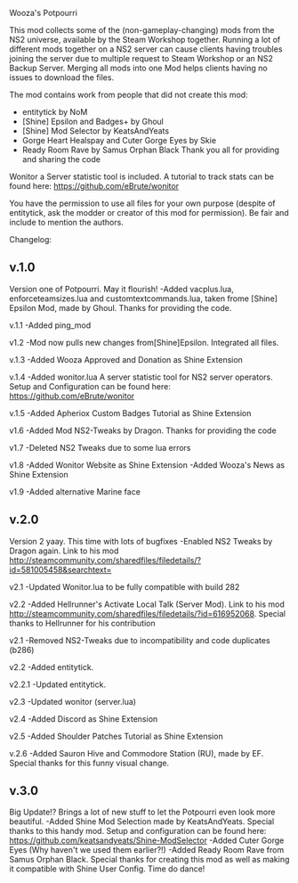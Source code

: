 Wooza's Potpourri

This mod collects some of the (non-gameplay-changing) mods from the NS2 universe, available by the Steam Workshop together. 
Running a lot of different mods together on a NS2 server can cause clients having troubles joining the server due to multiple request to Steam Workshop or an NS2 Backup Server.
Merging all mods into one Mod helps clients having no issues to download the files.

The mod contains work from people that did not create this mod: 
- entitytick by NoM
- [Shine] Epsilon and Badges+ by Ghoul
- [Shine] Mod Selector by KeatsAndYeats
- Gorge Heart Healspay and Cuter Gorge Eyes by Skie
- Ready Room Rave by Samus Orphan Black
Thank you all for providing and sharing the code

Wonitor a Server statistic tool is included. A tutorial to track stats can be found here: https://github.com/eBrute/wonitor

You have the permission to use all files for your own purpose (despite of entitytick, ask the modder or creator of this mod for permission). 
Be fair and include to mention the authors.

Changelog:

v.1.0
---------------------------------------------------
Version one of Potpourri. May it flourish!
-Added vacplus.lua, enforceteamsizes.lua and customtextcommands.lua, taken frome [Shine] Epsilon Mod, made by Ghoul. Thanks for providing the code.

v.1.1
-Added ping_mod 

v1.2
-Mod now pulls new changes from[Shine]Epsilon. Integrated all files.

v.1.3
-Added Wooza Approved and Donation as Shine Extension

v.1.4
-Added wonitor.lua
A server statistic tool for NS2 server operators. Setup and Configuration can be found here: https://github.com/eBrute/wonitor

v.1.5
-Added Apheriox Custom Badges Tutorial as Shine Extension

v1.6
-Added Mod NS2-Tweaks by Dragon. Thanks for providing the code

v1.7
-Deleted NS2 Tweaks due to some lua errors

v1.8
-Added Wonitor Website as Shine Extension
-Added Wooza's News as Shine Extension

v1.9
-Added alternative Marine face

v.2.0
---------------------------------------------------
Version 2 yaay. This time with lots of bugfixes
-Enabled NS2 Tweaks by Dragon again. Link to his mod http://steamcommunity.com/sharedfiles/filedetails/?id=581005458&searchtext=

v2.1
-Updated Wonitor.lua to be fully compatible with build 282

v2.2
-Added Hellrunner's Activate Local Talk (Server Mod). Link to his mod http://steamcommunity.com/sharedfiles/filedetails/?id=616952068. Special thanks to Hellrunner for his contribution

v2.1
-Removed NS2-Tweaks due to incompatibility and code duplicates (b286)

v2.2
-Added entitytick.

v2.2.1
-Updated entitytick.

v2.3
-Updated wonitor (server.lua)

v2.4
-Added Discord as Shine Extension

v2.5
-Added Shoulder Patches Tutorial as Shine Extension

v.2.6
-Added Sauron Hive and Commodore Station (RU), made by EF. Special thanks for this funny visual change.

v.3.0
---------------------------------------------------
Big Update!? Brings a lot of new stuff to let the Potpourri even look more beautiful.
-Added Shine Mod Selection made by KeatsAndYeats. Special thanks to this handy mod. Setup and configuration can be found here: https://github.com/keatsandyeats/Shine-ModSelector
-Added Cuter Gorge Eyes (Why haven't we used them earlier?!)
-Added Ready Room Rave from Samus Orphan Black. Special thanks for creating this mod as well as making it compatible with Shine User Config. Time do dance!
